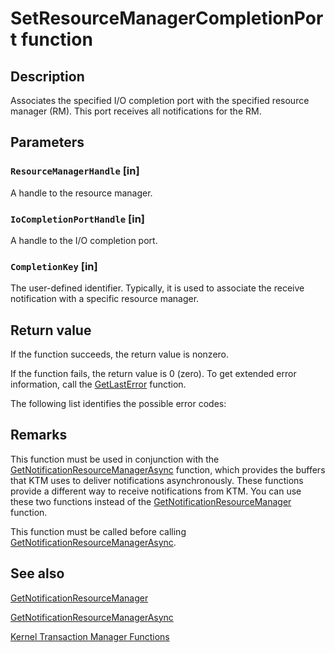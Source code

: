 # SetResourceManagerCompletionPort function

## Description

Associates the specified I/O completion port with the specified resource manager (RM). This port receives all notifications for the RM.

## Parameters

### `ResourceManagerHandle` [in]

A handle to the resource manager.

### `IoCompletionPortHandle` [in]

A handle to the I/O completion port.

### `CompletionKey` [in]

The user-defined identifier. Typically, it is used to associate the receive notification with a specific resource manager.

## Return value

If the function succeeds, the return value is nonzero.

If the function fails, the return value is 0 (zero). To get extended error information, call the [GetLastError](https://learn.microsoft.com/windows/desktop/api/errhandlingapi/nf-errhandlingapi-getlasterror) function.

The following list identifies the possible error codes:

## Remarks

This function must be used in conjunction with the [GetNotificationResourceManagerAsync](https://learn.microsoft.com/windows/desktop/api/ktmw32/nf-ktmw32-getnotificationresourcemanagerasync) function, which provides the buffers that KTM uses to deliver notifications asynchronously. These functions provide a different way to receive notifications from KTM. You can use these two functions instead of the [GetNotificationResourceManager](https://learn.microsoft.com/windows/desktop/api/ktmw32/nf-ktmw32-getnotificationresourcemanager) function.

This function must be called before calling [GetNotificationResourceManagerAsync](https://learn.microsoft.com/windows/desktop/api/ktmw32/nf-ktmw32-getnotificationresourcemanagerasync).

## See also

[GetNotificationResourceManager](https://learn.microsoft.com/windows/desktop/api/ktmw32/nf-ktmw32-getnotificationresourcemanager)

[GetNotificationResourceManagerAsync](https://learn.microsoft.com/windows/desktop/api/ktmw32/nf-ktmw32-getnotificationresourcemanagerasync)

[Kernel Transaction Manager Functions](https://learn.microsoft.com/windows/desktop/Ktm/kernel-transaction-manager-functions)